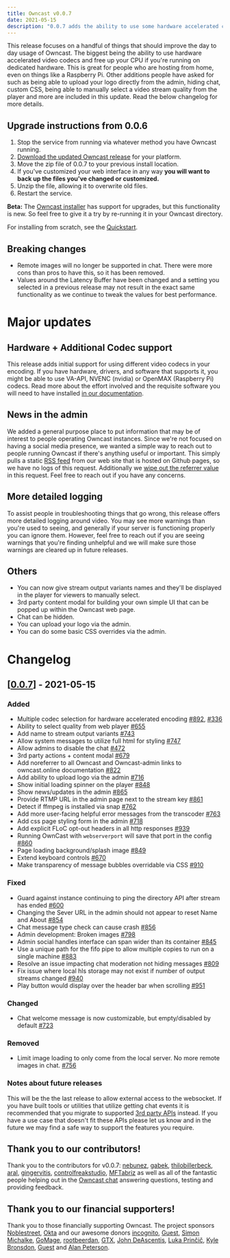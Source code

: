 ```yaml
---
title: Owncast v0.0.7
date: 2021-05-15
description: "0.0.7 adds the ability to use some hardware accelerated codecs for video encoding, as well as a bunch of smaller, but helpful, updates."
---
```


This release focuses on a handful of things that should improve the day to day usage of Owncast. The biggest being the ability to use hardware accelerated video codecs and free up your CPU if you're running on dedicated hardware. This is great for people who are hosting from home, even on things like a Raspberry Pi. Other additions people have asked for such as being able to upload your logo directly from the admin, hiding chat, custom CSS, being able to manually select a video stream quality from the player and more are included in this update. Read the below changelog for more details.

## Upgrade instructions from 0.0.6

1. Stop the service from running via whatever method you have Owncast running.
1. [Download the updated Owncast release](https://github.com/owncast/owncast/releases/tag/v0.0.7) for your platform.
1. Move the zip file of 0.0.7 to your previous install location.
1. If you've customized your web interface in any way **you will want to back up the files you've changed or customized.**
1. Unzip the file, allowing it to overwrite old files.
1. Restart the service.

**Beta:** The [Owncast installer](https://owncast.online/quickstart) has support for upgrades, but this functionality is new. So feel free to give it a try by re-running it in your Owncast directory.

For installing from scratch, see the [Quickstart](https://owncast.online/quickstart).

## Breaking changes

- Remote images will no longer be supported in chat. There were more cons than pros to have this, so it has been removed.
- Values around the Latency Buffer have been changed and a setting you selected in a previous release may not result in the exact same functionality as we continue to tweak the values for best performance.

# Major updates

## Hardware + Additional Codec support

This release adds initial support for using different video codecs in your encoding. If you have hardware, drivers, and software that supports it, you might be able to use VA-API, NVENC (nvidia) or OpenMAX (Raspberry Pi) codecs. Read more about the effort involved and the requisite software you will need to have installed [in our documentation](/docs/codecs).

## News in the admin

We added a general purpose place to put information that may be of interest to people operating Owncast instances. Since we're not focused on having a social media presence, we wanted a simple way to reach out to people running Owncast if there's anything useful or important. This simply pulls a static [RSS feed](https://owncast.online/news/index.json) from our web site that is hosted on Github pages, so we have no logs of this request. Additionally we [wipe out the referrer value](https://github.com/owncast/owncast-admin/blob/develop/utils/apis.ts#L122) in this request. Feel free to reach out if you have any concerns.

## More detailed logging

To assist people in troubleshooting things that go wrong, this release offers more detailed logging around video. You may see more warnings than you're used to seeing, and generally if your server is functioning properly you can ignore them. However, feel free to reach out if you are seeing warnings that you're finding unhelpful and we will make sure those warnings are cleared up in future releases.

## Others

- You can now give stream output variants names and they'll be displayed in the player for viewers to manually select.
- 3rd party content modal for building your own simple UI that can be popped up within the Owncast web page.
- Chat can be hidden.
- You can upload your logo via the admin.
- You can do some basic CSS overrides via the admin.

# Changelog

## [[0.0.7](https://github.com/owncast/owncast/milestone/12)] - 2021-05-15

### Added

- Multiple codec selection for hardware accelerated encoding [#892](https://github.com/owncast/owncast/pull/892), [#336](https://github.com/owncast/owncast/issues/336)
- Ability to select quality from web player [#655](https://github.com/owncast/owncast/issues/655)
- Add name to stream output variants [#743](https://github.com/owncast/owncast/issues/743)
- Allow system messages to utilize full html for styling [#747](https://github.com/owncast/owncast/issues/747)
- Allow admins to disable the chat [#472](https://github.com/owncast/owncast/issues/472)
- 3rd party actions + content modal [#679](https://github.com/owncast/owncast/issues/679)
- Add noreferrer to all Owncast and Owncast-admin links to owncast.online documentation [#822](https://github.com/owncast/owncast/issues/822)
- Add ability to upload logo via the admin [#716](https://github.com/owncast/owncast/issues/716)
- Show initial loading spinner on the player [#848](https://github.com/owncast/owncast/issues/848)
- Show news/updates in the admin [#865](https://github.com/owncast/owncast/issues/865)
- Provide RTMP URL in the admin page next to the stream key [#861](https://github.com/owncast/owncast/issues/861)
- Detect if ffmpeg is installed via snap [#762](https://github.com/owncast/owncast/issues/762)
- Add more user-facing helpful error messages from the transcoder [#763](https://github.com/owncast/owncast/issues/763)
- Add css page styling form in the admin [#718](https://github.com/owncast/owncast/issues/718)
- Add explicit FLoC opt-out headers in all http responses [#939](https://github.com/owncast/owncast/issues/939)
- Running OwnCast with `webserverport` will save that port in the config [#860](https://github.com/owncast/owncast/issues/860)
- Page loading background/splash image [#849](https://github.com/owncast/owncast/issues/849)
- Extend keyboard controls [#670](https://github.com/owncast/owncast/issues/670)
- Make transparency of message bubbles overridable via CSS [#910](https://github.com/owncast/owncast/issues/910)

### Fixed

- Guard against instance continuing to ping the directory API after stream has ended [#600](https://github.com/owncast/owncast/issues/600)
- Changing the Sever URL in the admin should not appear to reset Name and About [#854](https://github.com/owncast/owncast/issues/854)
- Chat message type check can cause crash [#856](https://github.com/owncast/owncast/issues/856)
- Admin development: Broken images [#798](https://github.com/owncast/owncast/issues/798)
- Admin social handles interface can span wider than its container [#845](https://github.com/owncast/owncast/issues/845)
- Use a unique path for the fifo pipe to allow multiple copies to run on a single machine [#883](https://github.com/owncast/owncast/issues/883)
- Resolve an issue impacting chat moderation not hiding messages [#809](https://github.com/owncast/owncast/issues/809)
- Fix issue where local hls storage may not exist if number of output streams changed [#940](https://github.com/owncast/owncast/issues/940)
- Play button would display over the header bar when scrolling [#951](https://github.com/owncast/owncast/issues/951)

### Changed

- Chat welcome message is now customizable, but empty/disabled by default [#723](https://github.com/owncast/owncast/issues/723)

### Removed

- Limit image loading to only come from the local server. No more remote images in chat. [#756](https://github.com/owncast/owncast/issues/756)

### Notes about future releases

This will be the the last release to allow external access to the websocket. If you have built tools or utilities that utilize getting chat events it is recommended that you migrate to supported [3rd party APIs](https://owncast.online/thirdparty/) instead. If you have a use case that doesn't fit these APIs please let us know and in the future we may find a safe way to support the features you require.

## Thank you to our contributors!

Thank you to the contributors for v0.0.7: [nebunez](https://github.com/nebunez), [gabek](https://github.com/gabek), [thilobillerbeck](https://github.com/thilobillerbeck), [aral](https://github.com/aral), [gingervitis](https://github.com/gingervitis), [controlfreakstudio](https://github.com/controlfreakstudio), [MFTabriz](https://github.com/MFTabriz) as well as all of the fantastic people helping out in the [Owncast chat](https://owncast.rocket.chat) answering questions, testing and providing feedback.

## Thank you to our financial supporters!

Thank you to those financially supporting Owncast. The project sponsors [Noblestreet](https://opencollective.com/noblestreet), [Okta](https://opencollective.com/okta) and our awesome donors [incognito](https://opencollective.com/incognito959), [Guest](https://opencollective.com/guest-809e649f), [Simon Michalke](https://opencollective.com/simon-michalke), [GoMage](https://opencollective.com/gomage), [rootbeerdan](https://opencollective.com/rootbeerdan), [GTX](https://opencollective.com/gtx), [John DeAscentis](https://opencollective.com/john-deascentis), [Luka Prinčič](https://opencollective.com/luka-princic), [Kyle Bronsdon](https://opencollective.com/guest-7c7eb0e8), [Guest](https://opencollective.com/guest-b4f6cea0) and [Alan Peterson](https://opencollective.com/alan-peterson).
